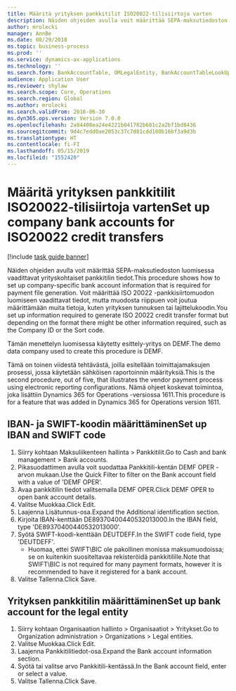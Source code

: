 ```yaml
---
title: Määritä yrityksen pankkitilit ISO20022-tilisiirtoja varten
description: Näiden ohjeiden avulla voit määrittää SEPA-maksutiedoston luomisessa vaadittavat yrityskohtaiset pankkitilin tiedot.
author: mrolecki
manager: AnnBe
ms.date: 08/29/2018
ms.topic: business-process
ms.prod: ''
ms.service: dynamics-ax-applications
ms.technology: ''
ms.search.form: BankAccountTable, OMLegalEntity, BankAccountTableLookUp
audience: Application User
ms.reviewer: shylaw
ms.search.scope: Core, Operations
ms.search.region: Global
ms.author: mrolecki
ms.search.validFrom: 2016-06-30
ms.dyn365.ops.version: Version 7.0.0
ms.openlocfilehash: 2a84408ea24e4221b041782b681c2a2bf1bd8436
ms.sourcegitcommit: 9d4c7edd0ae2053c37c7d81cdd180b16bf3a9d3b
ms.translationtype: HT
ms.contentlocale: fi-FI
ms.lasthandoff: 05/15/2019
ms.locfileid: "1552420"
---
```

# <a name="set-up-company-bank-accounts-for-iso20022-credit-transfers"></a><span data-ttu-id="65d2e-103">Määritä yrityksen pankkitilit ISO20022-tilisiirtoja varten</span><span class="sxs-lookup"><span data-stu-id="65d2e-103">Set up company bank accounts for ISO20022 credit transfers</span></span>

[!include [task guide banner](../../includes/task-guide-banner.md)]

<span data-ttu-id="65d2e-104">Näiden ohjeiden avulla voit määrittää SEPA-maksutiedoston luomisessa vaadittavat yrityskohtaiset pankkitilin tiedot.</span><span class="sxs-lookup"><span data-stu-id="65d2e-104">This procedure shows how to set up company-specific bank account information that is required for payment file generation.</span></span> <span data-ttu-id="65d2e-105">Voit määrittää ISO 20022 -pankkisiirtomuodon luomiseen vaadittavat tiedot, mutta muodosta riippuen voit joutua määrittämään muita tietoja, kuten yrityksen tunnuksen tai lajittelukoodin.</span><span class="sxs-lookup"><span data-stu-id="65d2e-105">You set up information required to generate ISO 20022 credit transfer format but depending on the format there might be other information required, such as the Company ID or the Sort code.</span></span> 

<span data-ttu-id="65d2e-106">Tämän menettelyn luomisessa käytetty esittely-yritys on DEMF.</span><span class="sxs-lookup"><span data-stu-id="65d2e-106">The demo data company used to create this procedure is DEMF.</span></span>

<span data-ttu-id="65d2e-107">Tämä on toinen viidestä tehtävästä, joilla esitellään toimittajamaksujen prosessi, jossa käytetään sähköisen raportoinnin määrityksiä.</span><span class="sxs-lookup"><span data-stu-id="65d2e-107">This is the second procedure, out of five, that illustrates the vendor payment process using electronic reporting configurations.</span></span> <span data-ttu-id="65d2e-108">Nämä ohjeet koskevat toimintoa, joka lisättiin Dynamics 365 for Operations -versiossa 1611.</span><span class="sxs-lookup"><span data-stu-id="65d2e-108">This procedure is for a feature that was added in Dynamics 365 for Operations version 1611.</span></span>


## <a name="set-up-iban-and-swift-code"></a><span data-ttu-id="65d2e-109">IBAN- ja SWIFT-koodin määrittäminen</span><span class="sxs-lookup"><span data-stu-id="65d2e-109">Set up IBAN and SWIFT code</span></span>
1. <span data-ttu-id="65d2e-110">Siirry kohtaan Maksuliikenteen hallinta > Pankkitilit.</span><span class="sxs-lookup"><span data-stu-id="65d2e-110">Go to Cash and bank management > Bank accounts.</span></span>
2. <span data-ttu-id="65d2e-111">Pikasuodattimen avulla voit suodattaa Pankkitili-kentän DEMF OPER -arvon mukaan.</span><span class="sxs-lookup"><span data-stu-id="65d2e-111">Use the Quick Filter to filter on the Bank account field with a value of 'DEMF OPER'.</span></span>
3. <span data-ttu-id="65d2e-112">Avaa pankkitilin tiedot valitsemalla DEMF OPER.</span><span class="sxs-lookup"><span data-stu-id="65d2e-112">Click DEMF OPER to open bank account details.</span></span>
4. <span data-ttu-id="65d2e-113">Valitse Muokkaa.</span><span class="sxs-lookup"><span data-stu-id="65d2e-113">Click Edit.</span></span>
5. <span data-ttu-id="65d2e-114">Laajenna Lisätunnus-osa.</span><span class="sxs-lookup"><span data-stu-id="65d2e-114">Expand the Additional identification section.</span></span>
6. <span data-ttu-id="65d2e-115">Kirjoita IBAN-kenttään DE89370400440532013000.</span><span class="sxs-lookup"><span data-stu-id="65d2e-115">In the IBAN field, type 'DE89370400440532013000'.</span></span>
7. <span data-ttu-id="65d2e-116">Syötä SWIFT-koodi-kenttään DEUTDEFF.</span><span class="sxs-lookup"><span data-stu-id="65d2e-116">In the SWIFT code field, type 'DEUTDEFF'.</span></span>
    * <span data-ttu-id="65d2e-117">Huomaa, ettei SWIFT\BIC ole pakollinen monissa maksumuodoissa; se on kuitenkin suositeltavaa rekisteröidä pankkitilille.</span><span class="sxs-lookup"><span data-stu-id="65d2e-117">Note that SWIFT\BIC is not required for many payment formats, however it is recommended to have it registered for a bank account.</span></span>  
8. <span data-ttu-id="65d2e-118">Valitse Tallenna.</span><span class="sxs-lookup"><span data-stu-id="65d2e-118">Click Save.</span></span>

## <a name="set-up-bank-account-for-the-legal-entity"></a><span data-ttu-id="65d2e-119">Yrityksen pankkitilin määrittäminen</span><span class="sxs-lookup"><span data-stu-id="65d2e-119">Set up bank account for the legal entity</span></span>
1. <span data-ttu-id="65d2e-120">Siirry kohtaan Organisaation hallinto > Organisaatiot > Yritykset.</span><span class="sxs-lookup"><span data-stu-id="65d2e-120">Go to Organization administration > Organizations > Legal entities.</span></span>
2. <span data-ttu-id="65d2e-121">Valitse Muokkaa.</span><span class="sxs-lookup"><span data-stu-id="65d2e-121">Click Edit.</span></span>
3. <span data-ttu-id="65d2e-122">Laajenna Pankkitilitiedot-osa.</span><span class="sxs-lookup"><span data-stu-id="65d2e-122">Expand the Bank account information section.</span></span>
4. <span data-ttu-id="65d2e-123">Syötä tai valitse arvo Pankkitili-kentässä.</span><span class="sxs-lookup"><span data-stu-id="65d2e-123">In the Bank account field, enter or select a value.</span></span>
5. <span data-ttu-id="65d2e-124">Valitse Tallenna.</span><span class="sxs-lookup"><span data-stu-id="65d2e-124">Click Save.</span></span>

